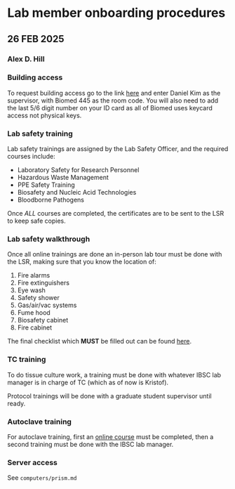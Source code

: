 # Lab member onboarding procedures
## 26 FEB 2025
### Alex D. Hill

### Building access

To request building access go to the link [here](https://keys.adc.ucsc.edu/adckey/request) and enter Daniel Kim as the supervisor, with Biomed 445 as the room code. You will also need to add the last 5/6 digit number on your ID card as all of Biomed uses keycard access not physical keys. 

### Lab safety training

Lab safety trainings are assigned by the Lab Safety Officer, and the required courses include:

 - Laboratory Safety for Research Personnel
 - Hazardous Waste Management
 - PPE Safety Training
 - Biosafety and Nucleic Acid Technologies
 - Bloodborne Pathogens
 
Once *ALL* courses are completed, the certificates are to be sent to the LSR to keep safe copies.

### Lab safety walkthrough

Once all online trainings are done an in-person lab tour must be done with the LSR, making sure that you know the location of:
 1. Fire alarms
 2. Fire extinguishers
 3. Eye wash
 4. Safety shower
 5. Gas/air/vac systems
 6. Fume hood
 7. Biosafety cabinet
 8. Fire cabinet

The final checklist which **MUST** be filled out can be found [here](https://ehs.ucsc.edu/programs/research-safety/documents/lab-training-checklist-091812.doc).

### TC training

To do tissue culture work, a training must be done with whatever IBSC lab manager is in charge of TC (which as of now is Kristof).

Protocol trainings will be done with a graduate student supervisor until ready.

### Autoclave training

For autoclave training, first an [online course](https://uc.sumtotal.host/Core/pillarRedirect?relyingParty=LM&url=core%2Factivitydetails%2FViewActivityDetails%3FActivityId%3D509738%26UserMode%3D0) must be completed, then a second training must be done with the IBSC lab manager.

### Server access
See `computers/prism.md`
